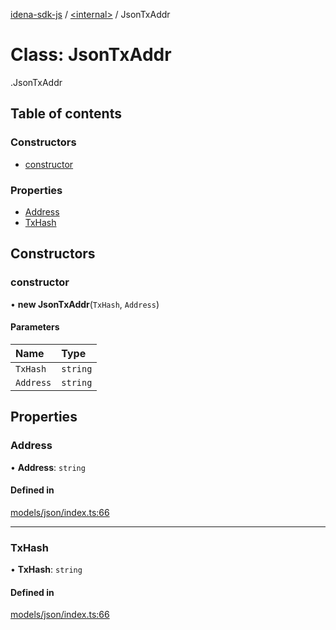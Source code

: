 [idena-sdk-js](../README.md) / [<internal\>](../modules/internal_.md) / JsonTxAddr

# Class: JsonTxAddr

[<internal>](../modules/internal_.md).JsonTxAddr

## Table of contents

### Constructors

- [constructor](internal_.JsonTxAddr.md#constructor)

### Properties

- [Address](internal_.JsonTxAddr.md#address)
- [TxHash](internal_.JsonTxAddr.md#txhash)

## Constructors

### constructor

• **new JsonTxAddr**(`TxHash`, `Address`)

#### Parameters

| Name | Type |
| :------ | :------ |
| `TxHash` | `string` |
| `Address` | `string` |

## Properties

### Address

• **Address**: `string`

#### Defined in

[models/json/index.ts:66](https://github.com/idena-network/idena-sdk-js/blob/master/src/models/json/index.ts#L66)

___

### TxHash

• **TxHash**: `string`

#### Defined in

[models/json/index.ts:66](https://github.com/idena-network/idena-sdk-js/blob/master/src/models/json/index.ts#L66)
